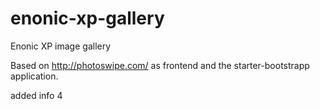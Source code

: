 # enonic-xp-gallery
Enonic XP image gallery

Based on http://photoswipe.com/ as frontend and the starter-bootstrapp application.


added info
4
